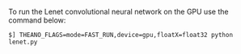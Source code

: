 To run the Lenet convolutional neural network on the GPU use the command below:
```
$] THEANO_FLAGS=mode=FAST_RUN,device=gpu,floatX=float32 python lenet.py
```